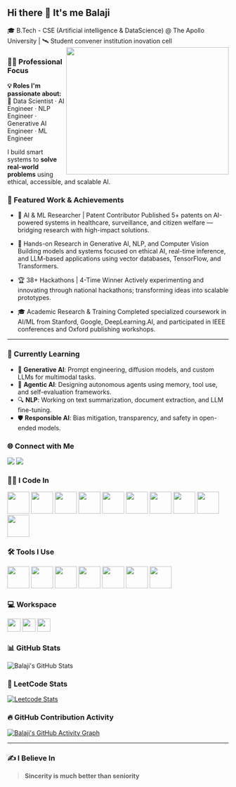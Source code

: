 ## Hi there 👋 It's me Balaji 
 
🎓 B.Tech - CSE (Artificial intelligence & DataScience) @ The Apollo University | 🛰️ Student convener institution inovation cell  
                       <img align="right" width="370" height="290" src="https://i.pinimg.com/originals/47/f0/34/47f0342cec72b800463bf003eac1257e.gif">



### 👨‍🔬 Professional Focus

**💡 Roles I'm passionate about:**  
🚀 Data Scientist · AI Engineer · NLP Engineer · Generative AI Engineer · ML Engineer 

I build smart systems to **solve real-world problems** using ethical, accessible, and scalable AI.


### 🔭 Featured Work & Achievements

- 🧠 AI & ML Researcher | Patent Contributor
Published 5+ patents on AI-powered systems in healthcare, surveillance, and citizen welfare — bridging research with high-impact solutions.

- 🧪 Hands-on Research in Generative AI, NLP, and Computer Vision
Building models and systems focused on ethical AI, real-time inference, and LLM-based applications using vector databases, TensorFlow, and Transformers.

- 🏆 38+ Hackathons | 4-Time Winner
Actively experimenting and innovating through national hackathons; transforming ideas into scalable prototypes.

- 🎓 Academic Research & Training
Completed specialized coursework in AI/ML from Stanford, Google, DeepLearning.AI, and participated in IEEE conferences and Oxford publishing workshops.



---

### 🌱 Currently Learning
- 🧠 **Generative AI**: Prompt engineering, diffusion models, and custom LLMs for multimodal tasks.  
- 🤖 **Agentic AI**: Designing autonomous agents using memory, tool use, and self-evaluation frameworks.   
- 🔍 **NLP**: Working on text summarization, document extraction, and LLM fine-tuning.  
- 🛡️ **Responsible AI**: Bias mitigation, transparency, and safety in open-ended models.


### 🌐 Connect with Me

[<img src="https://img.shields.io/badge/LinkedIn-0077B5?style=for-the-badge&logo=linkedin&logoColor=white" />](https://www.linkedin.com/in/balajiscientist/)
[<img src="https://img.shields.io/badge/Gmail-EA4335?style=for-the-badge&logo=gmail&logoColor=white" />](mailto:balajiscientist1@gmail.com)  




### 👨‍💻 I Code In

<img height="50" src="https://img.icons8.com/color/48/000000/python.png"/> <img height="50" src="https://img.icons8.com/color/48/000000/java-coffee-cup-logo.png"/> <img height="50" src="https://img.icons8.com/color/48/000000/javascript.png"/> <img height="50" src="https://img.icons8.com/color/48/000000/html-5.png"/> <img height="50" src="https://img.icons8.com/color/48/000000/css3.png"/> <img height="50" src="https://img.icons8.com/color/48/000000/react-native.png"/> <img height="50" src="https://img.icons8.com/color/48/000000/flutter.png"/> <img height="50" src="https://img.icons8.com/color/48/000000/spring-logo.png"/> <img height="50" src="https://img.icons8.com/color/48/000000/mysql-logo.png"/> <img height="50" src="https://img.icons8.com/color/48/000000/mongodb.png"/>



### 🛠 Tools I Use

<img height="50" src="https://img.icons8.com/color/48/000000/visual-studio-code-2019.png"/> <img height="50" src="https://img.icons8.com/color/48/000000/git.png"/> <img height="50" src="https://img.icons8.com/dusk/64/000000/anaconda.png"/> <img height="50" src="https://img.icons8.com/color/48/null/google-cloud.png"/> <img height="50" src="https://img.icons8.com/color/48/null/postman.png"/> <img height="50" src="https://img.icons8.com/color/48/null/firebase.png"/> <img height="50" src="https://img.icons8.com/color/48/null/power-bi.png"/>



### 💻 Workspace

<img height="30" src="https://img.shields.io/badge/Windows-11-0078D6?style=for-the-badge&logo=windows&logoColor=white"/> <img height="30" src="https://img.shields.io/badge/Intel-Core_i5_12thGen-blue?style=for-the-badge&logo=intel&logoColor=white"/> <img height="30" src="https://img.shields.io/badge/NVIDIA-GeForce_GTX-76B900?style=for-the-badge&logo=nvidia&logoColor=white"/>



### 📊 GitHub Stats

![Balaji's GitHub Stats](https://github-readme-stats.vercel.app/api?username=Balajiscientist&theme=dark&show_icons=true&hide=contribs)



### 🧠 LeetCode Stats

[![Leetcode Stats](https://leetcard.jacoblin.cool/balajiscientist?theme=dark&ext=contest)](https://leetcode.com/balajiscientist)



### 🔥 GitHub Contribution Activity

[![Balaji's GitHub Activity Graph](https://github-readme-activity-graph.vercel.app/graph?username=Balajiscientist&bg_color=000000&color=00ffb3&line=00ffc3&point=ffffff&area=true&hide_border=true)](https://github.com/ashutosh00710/github-readme-activity-graph)

---

### ✍️ I Believe In

> **Sincerity is much better than seniority**



